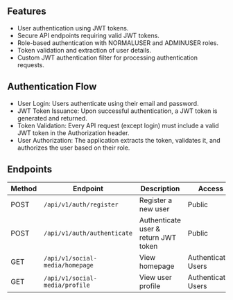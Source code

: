 ## Features

- User authentication using JWT tokens.
- Secure API endpoints requiring valid JWT tokens.
- Role-based authentication with NORMALUSER and ADMINUSER roles.
- Token validation and extraction of user details.
- Custom JWT authentication filter for processing authentication requests.


## Authentication Flow
- User Login: Users authenticate using their email and password.
- JWT Token Issuance: Upon successful authentication, a JWT token is generated and returned.
- Token Validation: Every API request (except login) must include a valid JWT token in the Authorization header.
- User Authorization: The application extracts the token, validates it, and authorizes the user based on their role.

## Endpoints
| Method | Endpoint                        | Description                          | Access              |
| ------ | ------------------------------- | ------------------------------------ | ------------------- |
| POST   | `/api/v1/auth/register`         | Register a new user                  | Public              |
| POST   | `/api/v1/auth/authenticate`     | Authenticate user & return JWT token | Public              |
| GET    | `/api/v1/social-media/homepage` | View homepage                        | Authenticated Users |
| GET    | `/api/v1/social-media/profile`  | View user profile                    | Authenticated Users |
